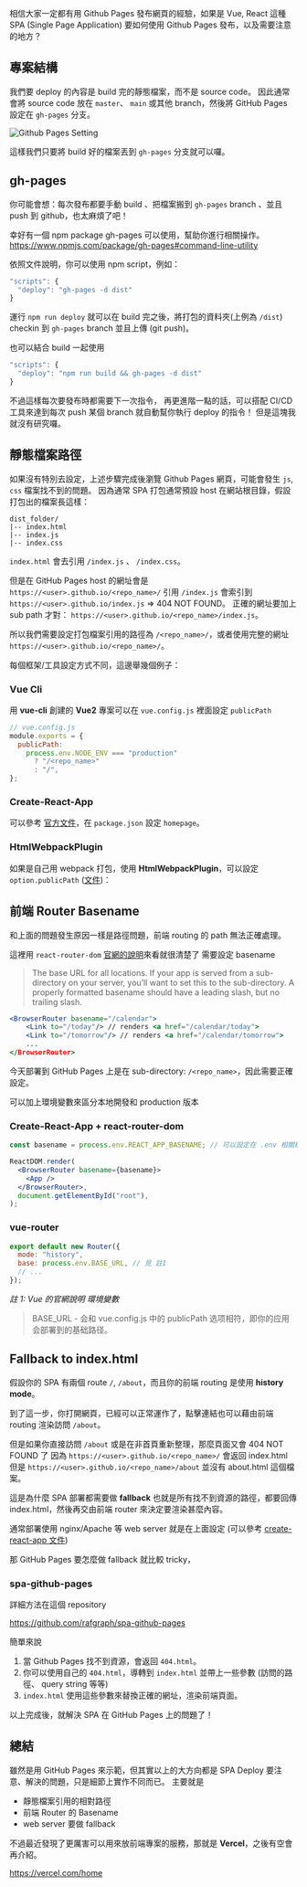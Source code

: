 相信大家一定都有用 Github Pages 發布網頁的經驗，如果是 Vue, React 這種 SPA (Single Page Application) 要如何使用 Github Pages 發布，以及需要注意的地方？

## 專案結構

我們要 deploy 的內容是 build 完的靜態檔案，而不是 source code。
因此通常會將 source code 放在 `master`、 `main` 或其他 branch，然後將 GitHub Pages 設定在 `gh-pages` 分支。

![Github Pages Setting](https://i.imgur.com/JZX0VE3.jpg)

這樣我們只要將 build 好的檔案丟到 `gh-pages` 分支就可以囉。

## gh-pages

你可能會想：每次發布都要手動 build 、把檔案搬到 `gh-pages` branch 、並且 push 到 github，也太麻煩了吧！

幸好有一個 npm package gh-pages 可以使用，幫助你進行相關操作。
https://www.npmjs.com/package/gh-pages#command-line-utility

依照文件說明，你可以使用 npm script，例如：

```javascript
"scripts": {
  "deploy": "gh-pages -d dist"
}
```

運行 `npm run deploy` 就可以在 build 完之後，將打包的資料夾(上例為 `/dist`) checkin 到 `gh-pages` branch 並且上傳 (git push)。

也可以結合 build 一起使用

```javascript
"scripts": {
  "deploy": "npm run build && gh-pages -d dist"
}
```

不過這樣每次要發布時都需要下一次指令，
再更進階一點的話，可以搭配 CI/CD 工具來達到每次 push 某個 branch 就自動幫你執行 deploy 的指令！
但是這塊我就沒有研究囉。

## 靜態檔案路徑

如果沒有特別去設定，上述步驟完成後瀏覽 Github Pages 網頁，可能會發生 `js`, `css` 檔案找不到的問題。
因為通常 SPA 打包通常預設 host 在網站根目錄，假設打包出的檔案長這樣：

```tree
dist_folder/
|-- index.html
|-- index.js
|-- index.css
```

`index.html` 會去引用 `/index.js` 、 `/index.css`。

但是在 GitHub Pages host 的網址會是 `https://<user>.github.io/<repo_name>/`
引用 `/index.js` 會索引到 `https://<user>.github.io/index.js` => 404 NOT FOUND。
正確的網址要加上 sub path 才對： `https://<user>.github.io/<repo_name>/index.js`。

所以我們需要設定打包檔案引用的路徑為 `/<repo_name>/`，或者使用完整的網址 `https://<user>.github.io/<repo_name>/`。

每個框架/工具設定方式不同，這邊舉幾個例子：

### Vue Cli

用 **vue-cli** 創建的 **Vue2** 專案可以在 `vue.config.js` 裡面設定 `publicPath`

```javascript
// vue.config.js
module.exports = {
  publicPath:
    process.env.NODE_ENV === "production"
      ? "/<repo_name>"
      : "/",
};
```

### Create-React-App

可以參考 [官方文件](https://create-react-app.dev/docs/deployment/#github-pages)，在 `package.json` 設定 `homepage`。

### HtmlWebpackPlugin

如果是自己用 webpack 打包，使用 **HtmlWebpackPlugin**，可以設定 `option.publicPath` ([文件](https://github.com/jantimon/html-webpack-plugin#options))：

## 前端 Router Basename

和上面的問題發生原因一樣是路徑問題，前端 routing 的 path 無法正確處理。

這裡用 `react-router-dom` [官網的說明](https://reactrouter.com/web/api/BrowserRouter/basename-string)來看就很清楚了
需要設定 basename

> The base URL for all locations. If your app is served from a sub-directory on your server, you’ll want to set this to the sub-directory. A properly formatted basename should have a leading slash, but no trailing slash.

```jsx
<BrowserRouter basename="/calendar">
    <Link to="/today"/> // renders <a href="/calendar/today">
    <Link to="/tomorrow"/> // renders <a href="/calendar/tomorrow">
    ...
</BrowserRouter>
```

今天部署到 GitHub Pages 上是在 sub-directory: `/<repo_name>`，因此需要正確設定。

可以加上環境變數來區分本地開發和 production 版本

### Create-React-App + react-router-dom

```jsx
const basename = process.env.REACT_APP_BASENAME; // 可以設定在 .env 相關檔案

ReactDOM.render(
  <BrowserRouter basename={basename}>
    <App />
  </BrowserRouter>,
  document.getElementById("root"),
);
```

### vue-router

```javascript
export default new Router({
  mode: "history",
  base: process.env.BASE_URL, // 見 註1
  // ...
});
```

_註 1: Vue 的官網說明 環境變數_

> BASE_URL - 会和 vue.config.js 中的 publicPath 选项相符，即你的应用会部署到的基础路径。

## Fallback to index.html

假設你的 SPA 有兩個 route `/`, `/about`，而且你的前端 routing 是使用 **history mode**。

到了這一步，你打開網頁，已經可以正常運作了，點擊連結也可以藉由前端 routing 渲染訪問 `/about`。

但是如果你直接訪問 `/about` 或是在非首頁重新整理，那麼頁面又會 404 NOT FOUND 了
因為 `https://<user>.github.io/<repo_name>/` 會返回 index.html
但是 `https://<user>.github.io/<repo_name>/about` 並沒有 about.html 這個檔案。

這是為什麼 SPA 部署都需要做 **fallback**
也就是所有找不到資源的路徑，都要回傳 index.html，然後再交由前端 router 來決定要渲染甚麼內容。

通常部署使用 nginx/Apache 等 web server 就是在上面設定 (可以參考 [create-react-app 文件](https://create-react-app.dev/docs/deployment/#serving-apps-with-client-side-routing))

那 GitHub Pages 要怎麼做 fallback 就比較 tricky，

### spa-github-pages

詳細方法在這個 repository

https://github.com/rafgraph/spa-github-pages

簡單來說

1. 當 Github Pages 找不到資源，會返回 `404.html`。
2. 你可以使用自己的 `404.html`，導轉到 `index.html` 並帶上一些參數 (訪問的路徑、 query string 等等)
3. `index.html` 使用這些參數來替換正確的網址，渲染前端頁面。

以上完成後，就解決 SPA 在 GitHub Pages 上的問題了！

## 總結

雖然是用 GitHub Pages 來示範，但其實以上的大方向都是 SPA Deploy 要注意、解決的問題，只是細節上實作不同而已。
主要就是

- 靜態檔案引用的相對路徑
- 前端 Router 的 Basename
- web server 要做 fallback

不過最近發現了更厲害可以用來放前端專案的服務，那就是 **Vercel**，之後有空會再介紹。

https://vercel.com/home
